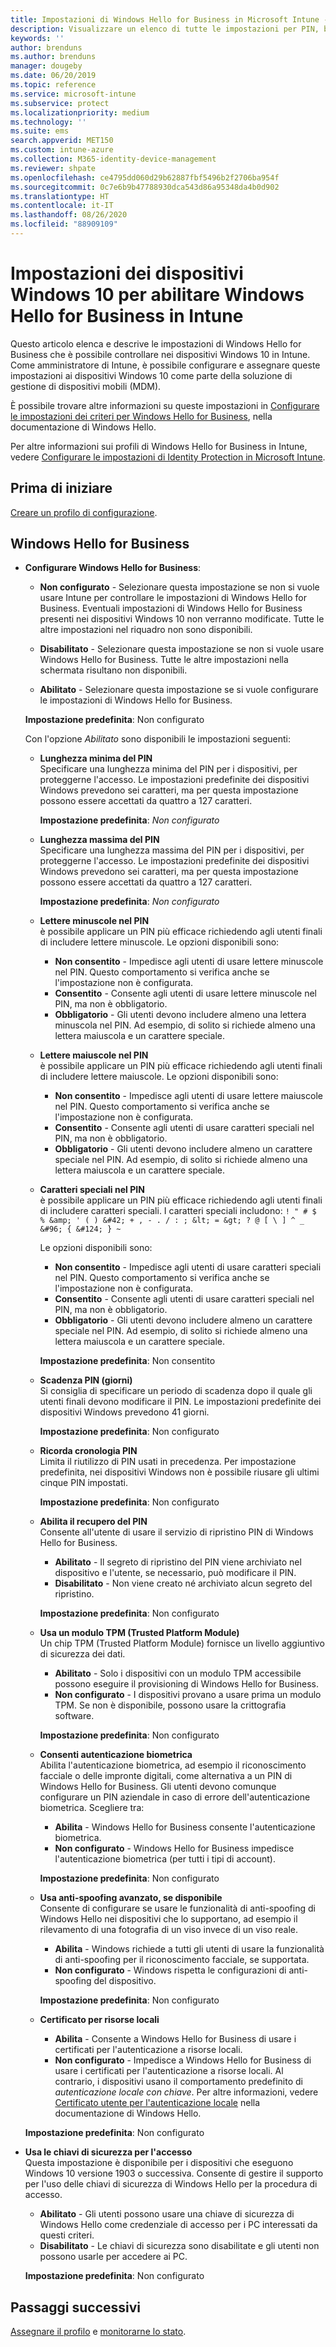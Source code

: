 ```yaml
---
title: Impostazioni di Windows Hello for Business in Microsoft Intune - Azure | Microsoft Docs
description: Visualizzare un elenco di tutte le impostazioni per PIN, biometria e anti-spoofing in un profilo di protezione delle identità per usare e configurare Windows Hello for Business nei dispositivi Windows 10 in Microsoft Intune.
keywords: ''
author: brenduns
ms.author: brenduns
manager: dougeby
ms.date: 06/20/2019
ms.topic: reference
ms.service: microsoft-intune
ms.subservice: protect
ms.localizationpriority: medium
ms.technology: ''
ms.suite: ems
search.appverid: MET150
ms.custom: intune-azure
ms.collection: M365-identity-device-management
ms.reviewer: shpate
ms.openlocfilehash: ce4795dd060d29b62887fbf5496b2f2706ba954f
ms.sourcegitcommit: 0c7e6b9b47788930dca543d86a95348da4b0d902
ms.translationtype: HT
ms.contentlocale: it-IT
ms.lasthandoff: 08/26/2020
ms.locfileid: "88909109"
---
```

# <a name="windows-10-device-settings-to-enable-windows-hello-for-business-in-intune"></a>Impostazioni dei dispositivi Windows 10 per abilitare Windows Hello for Business in Intune

Questo articolo elenca e descrive le impostazioni di Windows Hello for Business che è possibile controllare nei dispositivi Windows 10 in Intune. Come amministratore di Intune, è possibile configurare e assegnare queste impostazioni ai dispositivi Windows 10 come parte della soluzione di gestione di dispositivi mobili (MDM). 

È possibile trovare altre informazioni su queste impostazioni in [Configurare le impostazioni dei criteri per Windows Hello for Business](/windows/security/identity-protection/hello-for-business/hello-cert-trust-policy-settings), nella documentazione di Windows Hello.


Per altre informazioni sui profili di Windows Hello for Business in Intune, vedere [Configurare le impostazioni di Identity Protection in Microsoft Intune](identity-protection-configure.md).

## <a name="before-you-begin"></a>Prima di iniziare

[Creare un profilo di configurazione](identity-protection-configure.md#create-the-device-profile).

## <a name="windows-hello-for-business"></a>Windows Hello for Business
- **Configurare Windows Hello for Business**:
  - **Non configurato** - Selezionare questa impostazione se non si vuole usare Intune per controllare le impostazioni di Windows Hello for Business. Eventuali impostazioni di Windows Hello for Business presenti nei dispositivi Windows 10 non verranno modificate. Tutte le altre impostazioni nel riquadro non sono disponibili.

  - **Disabilitato** - Selezionare questa impostazione se non si vuole usare Windows Hello for Business. Tutte le altre impostazioni nella schermata risultano non disponibili.
  - **Abilitato** - Selezionare questa impostazione se si vuole configurare le impostazioni di Windows Hello for Business.  
  
  **Impostazione predefinita**: Non configurato

  Con l'opzione *Abilitato* sono disponibili le impostazioni seguenti:

  - **Lunghezza minima del PIN**  
    Specificare una lunghezza minima del PIN per i dispositivi, per proteggerne l'accesso. Le impostazioni predefinite dei dispositivi Windows prevedono sei caratteri, ma per questa impostazione possono essere accettati da quattro a 127 caratteri. 

    **Impostazione predefinita**: *Non configurato*

  - **Lunghezza massima del PIN**  
  Specificare una lunghezza massima del PIN per i dispositivi, per proteggerne l'accesso. Le impostazioni predefinite dei dispositivi Windows prevedono sei caratteri, ma per questa impostazione possono essere accettati da quattro a 127 caratteri.  

    **Impostazione predefinita**: *Non configurato*  

  - **Lettere minuscole nel PIN**  
    è possibile applicare un PIN più efficace richiedendo agli utenti finali di includere lettere minuscole. Le opzioni disponibili sono:

    - **Non consentito** - Impedisce agli utenti di usare lettere minuscole nel PIN. Questo comportamento si verifica anche se l'impostazione non è configurata.
    - **Consentito** - Consente agli utenti di usare lettere minuscole nel PIN, ma non è obbligatorio.
    - **Obbligatorio** - Gli utenti devono includere almeno una lettera minuscola nel PIN. Ad esempio, di solito si richiede almeno una lettera maiuscola e un carattere speciale.

  - **Lettere maiuscole nel PIN**  
    è possibile applicare un PIN più efficace richiedendo agli utenti finali di includere lettere maiuscole. Le opzioni disponibili sono:

    - **Non consentito** - Impedisce agli utenti di usare lettere maiuscole nel PIN. Questo comportamento si verifica anche se l'impostazione non è configurata.
    - **Consentito** - Consente agli utenti di usare caratteri speciali nel PIN, ma non è obbligatorio.
    - **Obbligatorio** - Gli utenti devono includere almeno un carattere speciale nel PIN. Ad esempio, di solito si richiede almeno una lettera maiuscola e un carattere speciale.

  - **Caratteri speciali nel PIN**  
    è possibile applicare un PIN più efficace richiedendo agli utenti finali di includere caratteri speciali. I caratteri speciali includono: `! " # $ % &amp; ' ( ) &#42; + , - . / : ; &lt; = &gt; ? @ [ \ ] ^ _ &#96; { &#124; } ~`  

    Le opzioni disponibili sono:
    - **Non consentito** - Impedisce agli utenti di usare caratteri speciali nel PIN. Questo comportamento si verifica anche se l'impostazione non è configurata.
    - **Consentito** - Consente agli utenti di usare caratteri speciali nel PIN, ma non è obbligatorio.
    - **Obbligatorio** - Gli utenti devono includere almeno un carattere speciale nel PIN. Ad esempio, di solito si richiede almeno una lettera maiuscola e un carattere speciale.

    **Impostazione predefinita**: Non consentito

  - **Scadenza PIN (giorni)**  
    Si consiglia di specificare un periodo di scadenza dopo il quale gli utenti finali devono modificare il PIN. Le impostazioni predefinite dei dispositivi Windows prevedono 41 giorni.

    **Impostazione predefinita**: Non configurato

  - **Ricorda cronologia PIN**  
    Limita il riutilizzo di PIN usati in precedenza. Per impostazione predefinita, nei dispositivi Windows non è possibile riusare gli ultimi cinque PIN impostati.  

    **Impostazione predefinita**: Non configurato  

  - **Abilita il recupero del PIN**   
    Consente all'utente di usare il servizio di ripristino PIN di Windows Hello for Business. 
    
    - **Abilitato** - Il segreto di ripristino del PIN viene archiviato nel dispositivo e l'utente, se necessario, può modificare il PIN.  
    - **Disabilitato** - Non viene creato né archiviato alcun segreto del ripristino.

    **Impostazione predefinita**: Non configurato

  - **Usa un modulo TPM (Trusted Platform Module)**    
    Un chip TPM (Trusted Platform Module) fornisce un livello aggiuntivo di sicurezza dei dati.  

    - **Abilitato** - Solo i dispositivi con un modulo TPM accessibile possono eseguire il provisioning di Windows Hello for Business.
    - **Non configurato** - I dispositivi provano a usare prima un modulo TPM. Se non è disponibile, possono usare la crittografia software.
    
    **Impostazione predefinita**: Non configurato

  - **Consenti autenticazione biometrica**  
     Abilita l'autenticazione biometrica, ad esempio il riconoscimento facciale o delle impronte digitali, come alternativa a un PIN di Windows Hello for Business. Gli utenti devono comunque configurare un PIN aziendale in caso di errore dell'autenticazione biometrica. Scegliere tra:

    - **Abilita** - Windows Hello for Business consente l'autenticazione biometrica.
    - **Non configurato** - Windows Hello for Business impedisce l'autenticazione biometrica (per tutti i tipi di account).

    **Impostazione predefinita**: Non configurato

  - **Usa anti-spoofing avanzato, se disponibile**  
    Consente di configurare se usare le funzionalità di anti-spoofing di Windows Hello nei dispositivi che lo supportano, ad esempio il rilevamento di una fotografia di un viso invece di un viso reale.  
    - **Abilita** - Windows richiede a tutti gli utenti di usare la funzionalità di anti-spoofing per il riconoscimento facciale, se supportata.
    - **Non configurato** - Windows rispetta le configurazioni di anti-spoofing del dispositivo.

    **Impostazione predefinita**: Non configurato

  - **Certificato per risorse locali**  

    - **Abilita** - Consente a Windows Hello for Business di usare i certificati per l'autenticazione a risorse locali.
    - **Non configurato** - Impedisce a Windows Hello for Business di usare i certificati per l'autenticazione a risorse locali. Al contrario, i dispositivi usano il comportamento predefinito di *autenticazione locale con chiave*. Per altre informazioni, vedere [Certificato utente per l'autenticazione locale](/windows/security/identity-protection/hello-for-business/hello-cert-trust-policy-settings#use-certificate-for-on-premises-authentication) nella documentazione di Windows Hello.  

  **Impostazione predefinita**: Non configurato

- **Usa le chiavi di sicurezza per l'accesso**  
  Questa impostazione è disponibile per i dispositivi che eseguono Windows 10 versione 1903 o successiva. Consente di gestire il supporto per l'uso delle chiavi di sicurezza di Windows Hello per la procedura di accesso.  

  - **Abilitato** - Gli utenti possono usare una chiave di sicurezza di Windows Hello come credenziale di accesso per i PC interessati da questi criteri. 
  - **Disabilitato** - Le chiavi di sicurezza sono disabilitate e gli utenti non possono usarle per accedere ai PC.   

  **Impostazione predefinita**: Non configurato

## <a name="next-steps"></a>Passaggi successivi

[Assegnare il profilo](../configuration/device-profile-assign.md) e [monitorarne lo stato](../configuration/device-profile-monitor.md).
